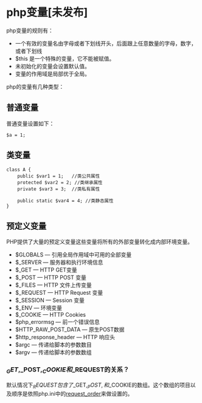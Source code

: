 # php变量[未发布]

php变量的规则有：

- 一个有效的变量名由字母或者下划线开头，后面跟上任意数量的字母，数字，或者下划线
- $this 是一个特殊的变量，它不能被赋值。
- 未初始化的变量会设置默认值。
- 变量的作用域是局部优于全局。

php的变量有几种类型：

## 普通变量

普通变量设置如下：

	$a = 1;

## 类变量

	class A {
		public $var1 = 1;	//类公共属性
		protected $var2 = 2; //类继承属性
		private $var3 = 3;  //类私有属性

		public static $var4 = 4; //类静态属性
	}

## 预定义变量

PHP提供了大量的预定义变量这些变量将所有的外部变量转化成内部环境变量。

- $GLOBALS — 引用全局作用域中可用的全部变量
- $_SERVER — 服务器和执行环境信息
- $_GET — HTTP GET变量
- $_POST — HTTP POST 变量
- $_FILES — HTTP 文件上传变量
- $_REQUEST — HTTP Request 变量
- $_SESSION — Session 变量
- $_ENV — 环境变量
- $_COOKIE — HTTP Cookies
- $php_errormsg — 前一个错误信息
- $HTTP_RAW_POST_DATA — 原生POST数据
- $http_response_header — HTTP 响应头
- $argc — 传递给脚本的参数数目
- $argv — 传递给脚本的参数数组

### $_GET,$_POST,$_COOKIE和$_REQUEST的关系？

默认情况下$_REQUEST包含了$_GET,$_POST,和$_COOKIE的数组。这个数组的项目以及顺序是依照php.ini中的[request_order](http://www.php.net/manual/zh/ini.core.php#ini.request-order)来做设置的。
